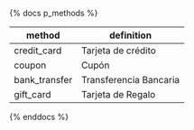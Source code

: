 {% docs p_methods %}

| method        | definition             |
| ------------- | ---------------------- |
| credit_card   | Tarjeta de crédito     |
| coupon        | Cupón                  |
| bank_transfer | Transferencia Bancaria |
| gift_card     | Tarjeta de Regalo      |

{% enddocs %}